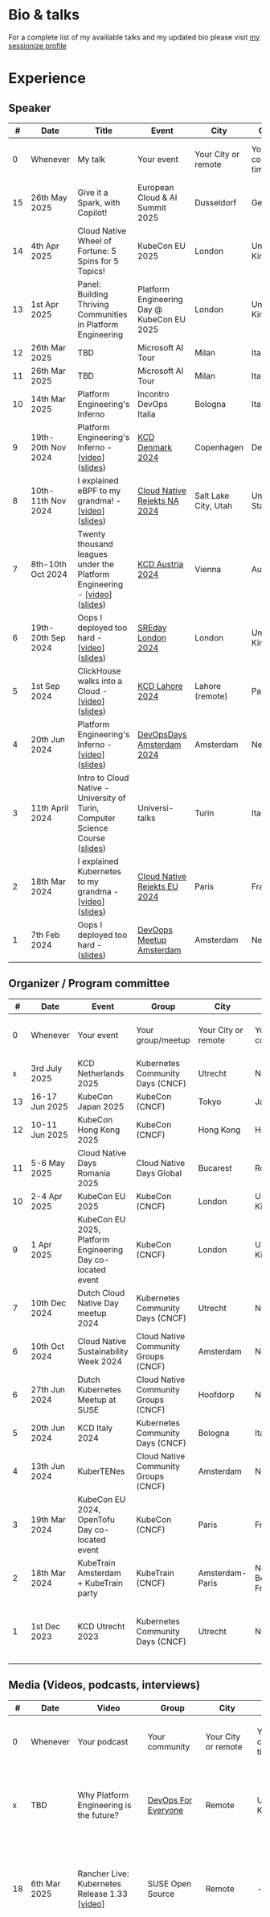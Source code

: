 # Bio & talks

For a complete list of my avaiilable talks and my updated bio please visit [my sessionize profile](https://sessionize.com/mbianchidev)

# Experience

## Speaker

| # | Date | Title | Event | City | Country | Notes |
|---|------|-------|-------|------|---------|-------|
| 0 | Whenever | My talk | Your event | Your City or remote | Your country or timezone | Invite me as a speaker at matteo@mb-consulting.dev |
| 15 | 26th May 2025 | Give it a Spark, with Copilot! | European Cloud & AI Summit 2025 | Dusseldorf | Germany | upcoming |
| 14 | 4th Apr 2025 | Cloud Native Wheel of Fortune: 5 Spins for 5 Topics! | KubeCon EU 2025 | London | United Kingdom | upcoming |
| 13 | 1st Apr 2025 | Panel: Building Thriving Communities in Platform Engineering | Platform Engineering Day @ KubeCon EU 2025 | London | United Kingdom | upcoming |
| 12 | 26th Mar 2025 | TBD | Microsoft AI Tour | Milan | Italy | upcoming |
| 11 | 26th Mar 2025 | TBD | Microsoft AI Tour | Milan | Italy | upcoming |
| 10 | 14th Mar 2025 | Platform Engineering's Inferno | Incontro DevOps Italia | Bologna | Italy | upcoming |
| 9 | 19th-20th Nov 2024 | Platform Engineering's Inferno - [[video](https://www.youtube.com/watch?v=y0VLubJKT5U&ab_channel=CloudNativeNordics)] ([slides](https://docs.google.com/presentation/d/1FPWyW8-Ucr9k4EzJLfgtOqdDpwTPTMZxzQ_5S03eHuA/edit#slide=id.p1)) | [KCD Denmark 2024](https://kcddenmark.dk/) | Copenhagen | Denmark | Keynote, 500+ people. Scored 4.78 out of 5 on [77 votes](https://docs.google.com/spreadsheets/d/1qGWNaqHgDN3icwesGQJs2gOSsrq7npJYPo7ijoWi96s/edit?gid=811644689#gid=811644689) |
| 8 | 10th-11th Nov 2024 | I explained eBPF to my grandma! - [[video](https://youtu.be/lrBP4vv7u_I?si=olANwOmpObx6PFsG)] ([slides](https://docs.google.com/presentation/d/1XV0G42qlkaKag9JRtvFm1G5jBI_1h9sTx1kOLlaJd0Y/edit#slide=id.g35f391192_00)) | [Cloud Native Rejekts NA 2024](https://cloud-native.rejekts.io/) | Salt Lake City, Utah | United States | 50+ people |
| 7 | 8th-10th Oct 2024 | Twenty thousand leagues under the Platform Engineering - [[video](https://www.youtube.com/watch?v=_TTGPEOsq-Y)] ([slides](https://docs.google.com/presentation/d/1bQNtGt2-ducS3NzeBBKw1-r_E6QPCdbmAZvS4as2FaU/edit#slide=id.p1)) | [KCD Austria 2024](https://kcdaustria.at/) | Vienna | Austria | 400+ people |
| 6 | 19th-20th Sep 2024 | Oops I deployed too hard - [[video](https://www.youtube.com/watch?v=u7O0AaKfWLs)] ([slides](https://docs.google.com/presentation/d/1RNypSZmISgFx9qTiKYIYOF_qkSKOKdtptiVZ1lXa9IQ/edit#slide=id.p1)) | [SREday London 2024](https://sreday.com/2024-london/) | London | United Kingdom | 220+ people |
| 5 | 1st Sep 2024 | ClickHouse walks into a Cloud - [[video](https://youtu.be/hPKkCNMJsvU)] ([slides](https://docs.google.com/presentation/d/1kLC60nBMNH2SHYAo09MtEHgNK779K7vk_QXMW3zecOE/edit#slide=id.p1)) | [KCD Lahore 2024](https://community.cncf.io/events/details/cncf-kcd-lahore-presents-kcd-lahore-pakistan-2024/) | Lahore (remote) | Pakistan | 2000+ people (online) |
| 4 | 20th Jun 2024 | Platform Engineering's Inferno - [[video](https://www.youtube.com/watch?v=dWn48x4v34Q)] ([slides](https://docs.google.com/presentation/d/1z0HffGYTlR2V6JmJ3ThLprIRV2F6_i0VYq7cYqVBKoI)) | [DevOpsDays Amsterdam 2024](https://devopsdays.org/events/2024-amsterdam/program/matteo-bianchi) | Amsterdam | Netherlands | 400+ people |
| 3 | 11th April 2024 | Intro to Cloud Native - University of Turin, Computer Science Course ([slides](https://docs.google.com/presentation/d/1IQj4YmdhlvUhDScZ52hUyPfPM2xWm32w53mYwM_j6yI/edit?usp=sharing)) | Universi-talks | Turin | Italy | 180+ students |
| 2 | 18th Mar 2024 | I explained Kubernetes to my grandma - [[video](https://youtu.be/8c6xYXY12ro?si=ceNgAo5OAWiOWqff&t=545)] ([slides](https://docs.google.com/presentation/d/1aQiVSsl8tSV583ah6w-yWBn1qsWciDSyMoXyrYQSxKM/edit#slide=id.p1)) | [Cloud Native Rejekts EU 2024](https://cloud-native.rejekts.io/) | Paris | France | 200 people, 500 views during the live stream |
| 1 | 7th Feb 2024 | Oops I deployed too hard - ([slides](https://docs.google.com/presentation/d/15OkDT31ll8dBakYg15Sj_1HNR7qI57tNSdb_IbTak40/edit?usp=sharing)) | [DevOops Meetup Amsterdam](https://www.meetup.com/amsterdam-devooops-meetup-group/events/298416527/) | Amsterdam | Netherlands | 100 people |

## Organizer / Program committee

| # | Date | Event | Group | City | Country | Notes |
|---|------|-------|-------|------|---------|-------|
| 0 | Whenever | Your event | Your group/meetup | Your City or remote | Your country | Invite me to organize at matteo@mb-consulting.dev |
| x | 3rd July 2025 | KCD Netherlands 2025 | Kubernetes Community Days (CNCF) | Utrecht | Netherlands | Organizer, Program Committee |
| 13 | 16-17 Jun 2025 | KubeCon Japan 2025 | KubeCon (CNCF) | Tokyo | Japan | Program Committee |
| 12 | 10-11 Jun 2025 | KubeCon Hong Kong 2025 | KubeCon (CNCF) | Hong Kong | Hong Kong | Program Committee |
| 11 | 5-6 May 2025 | Cloud Native Days Romania 2025 | Cloud Native Days Global | Bucarest | Romania | Program Committee |
| 10 | 2-4 Apr 2025 | KubeCon EU 2025 | KubeCon (CNCF) | London | United Kingdom | Program Committee |
| 9 | 1 Apr 2025 | KubeCon EU 2025, Platform Engineering Day co-located event | KubeCon (CNCF) | London | United Kingdom | Program Committee |
| 7 | 10th Dec 2024 | Dutch Cloud Native Day meetup 2024 | Kubernetes Community Days (CNCF) | Utrecht | Netherlands | Organizer, Program Committee |
| 6 | 10th Oct 2024 | Cloud Native Sustainability Week 2024 | Cloud Native Community Groups (CNCF) | Amsterdam | Netherlands | Organizer, Program Committee |
| 6 | 27th Jun 2024 | Dutch Kubernetes Meetup at SUSE | Cloud Native Community Groups (CNCF) | Hoofdorp | Netherlands | Organizer |
| 5 | 20th Jun 2024 | KCD Italy 2024 | Kubernetes Community Days (CNCF) | Bologna | Italy | Program Committee |
| 4 | 13th Jun 2024 | KuberTENes | Cloud Native Community Groups (CNCF) | Amsterdam | Netherlands | Organizer |
| 3 | 19th Mar 2024 | KubeCon EU 2024, OpenTofu Day co-located event | KubeCon (CNCF) | Paris | France | Program Committee |
| 2 | 18th Mar 2024 | KubeTrain Amsterdam + KubeTrain party | KubeTrain (CNCF) | Amsterdam-Paris | Netherlands, Belgium, France | Founding Organizer |
| 1 | 1st Dec 2023 | KCD Utrecht 2023 | Kubernetes Community Days (CNCF) | Utrecht | Netherlands | Organizer, Program Committee, Host and MC for the 2nd room track |

## Media (Videos, podcasts, interviews)

| # | Date | Video | Group | City | Country | Notes |
|---|------|-------|-------|------|---------|-------|
| 0 | Whenever | Your podcast | Your community | Your City or remote | Your country or timezone | Inivte me to your podcast at matteo@mb-consulting.dev |
| x | TBD | Why Platform Engineering is the future? | [DevOps For Everyone](https://www.youtube.com/@joebignell5707) | Remote | United Kingdom | An episode of the DevOps for Everyone podcast about "Why Platform Engineering is the Future" |
| 18 | 6th Mar 2025 | Rancher Live: Kubernetes Release 1.33 [[video](https://www.youtube.com/watch?v=dyqTNSCyNEU&ab_channel=Rancher)] | SUSE Open Source | Remote | - | An episode of Rancher live, where we discussed the upcoming k8s release with the release lead and comms lead. |
| 17 | 11th Feb 2025 | You Choose! One Shot Actions [[video](http://youtu.be/6gQjnvzS5Bc)] | DevOps Toolkit | Remote | - | An episode of the podcast, you choose! I'm involved as SME on GitHub Actions and I am a guest along with Christian Hernandez (Akuity) and Vincent Demeester (Red Hat) |
| 16 | 21th Dec 2024 | Il DevRel è morto, lunga vita al DevRel - con Matteo Bianchi [[video](https://www.youtube.com/watch?v=3HF92tiXcm4)] | Edo's backlog community | Remote | - | A 50-minutes long video extracted by a Twitch.tv live, held in Italian, in which me and Edo discuss DevRel commenting my medium blog on the topic. |
| 15 | 19th Dec 2024 | Platformers podcast [[video](https://www.youtube.com/watch?v=EsIPu2R3nGY)] | [Platformers community](https://www.youtube.com/@PlatformersCommunity) | Remote | - | An episode of the Platformers podcast right after the release of Kubernetes v1.32 |
| 14 | 18th Dec 2024 | De Nederlandse Kubernetes Podcast | Dutch Kubernetes Community | Amsterdam | Netherlands | An episode of the De Nederlandse Kubernetes Podcast by Ronald Kers and Jan Stomphorst, in which I have been interviewed as part of the release team for v1.32 as Comms Lead, the episode focuses on release team stories and features going out on Kubernetes for the 1.32 release |
| 13 | 17th Dec 2024 | Road to KubeCon NA [[video](https://www.youtube.com/watch?v=Gb8SWIrLV7I)] | [The Landscape](https://www.youtube.com/@TheLandscape_podcast) | Salt Lake City, Utah | United States | An episode of the Landscape podcast by Bart Farrel where I have been interviewed as SME on Kubernetes and all things cloud native, during Rejekts - right before KubeCon NA 2024! |
| 12 | 25th Nov 2024 | My Cloud Native Journey | [The Cloud Native Club](https://www.youtube.com/@thecloudnativeclub) | Remote | United Kingdom | An episode of the Cloud Native Club Podcast, My journey series. I got interviewed about my life and my contributions to cloud native technology. |
| 11 | 15th Nov 2024 | KubeCon NA 2024 recap | [CNCF](https://www.youtube.com/watch?v=PHsNO6A2EaU) | Remote | United States | A recap of KubeCon NA 2024 |
| 10 | 7th Nov 2024 | How to make the most of KubeCon NA 2024? | [Kube.FM]([https://www.youtube.com/@joebignell5707](https://www.linkedin.com/events/7260018558217142273/comments/)) | Remote | Spain | An episode of the kube.fm right before KubeCon NA |
| 9 | 20th Sept 2024 | SeveralNines on the road at SREDays | [SeveralNines](https://www.youtube.com/@Severalnines) | London | United Kingdom | An episode of SeveralNines' podcast on the road during SREDays |
| 8 | 22nd Aug 2024 | [KubeFM](https://www.linkedin.com/posts/bart-farrell_what-does-a-kubernetes-release-shadow-do-activity-7232350152710098944-tyEz?utm_source=share&utm_medium=member_desktop) | KubeFM | Remote | Spain | An episode of the KubeFM podcast by Bart Farrell in which I have been interviewed as part of the release team of v.1.31 |
| 7 | 13th Aug 2024 | [De Nederlandse Kubernetes Podcast](https://open.spotify.com/episode/7bUbEvnwg4iZAFi99KwtgD?si=9542753cfe144154&nd=1&dlsi=2f17bd34171941f0) [[video](https://www.youtube.com/watch?v=zyo67CNIlRc)] | Dutch Kubernetes Community | Amsterdam | Netherlands | An episode of the De Nederlandse Kubernetes Podcast by Ronald Kers and Jan Stomphorst, in which I have been interviewed as part of the release team for v1.31, the episode focuses on release team stories and features going out on Kubernetes for the 1.31 release |
| 6 | Recorded but not published | [KubeFM]() | KubeFM | Remote | Spain | An episode of the KubeFM podcast by Bart Farrell in which I have been interviewed as SME on Kubernetes |
| 5 | Recorded but not published | [CloudCraft]() | CloudCraft | Remote | United States | An episode of the CloudCraft podcast by Annie Talvasto in which I have been interviewed as SME on Kubernetes |
| 4 | 5th Jun 2024 | [KuberTENes 10 anni di Kubernetes](https://www.youtube.com/watch?v=kqRp7HZ-FJg) | Cloud Native Community Groups (CNCF) | Remote | Italy | Panelist, future of Kubernetes |
| 3 | 18th March 2024 | [BGE 59 - Cervelli Italiani all'estero](https://www.youtube.com/watch?v=XTZ6RLqccNg) | BGE | Remote | Italy | An episode of the BGE podcast I participated in |
| 2 | 18th March 2024 | [BGE On the road Ep 4: Kubecon Paris 2024](https://www.youtube.com/live/RHLFucqA1tA?si=lCFvcDHmqvUUzYBa&t=1344) | BGE | Paris | France | An interview I gave to an Italian tech Youtuber |
| 1 | 15th Feb 2024 | [KubeSights - An Insider's Look at KubeCon + CloudNativeCon (Kubetrain)](https://www.youtube.com/watch?v=degsTTYPNuU) | CNCF | Remote | United States | An interview I gave for KubeSights, a podcast by Katie Greenley Sr. Manager, Community Engagement + Outreach @ CNCF |

